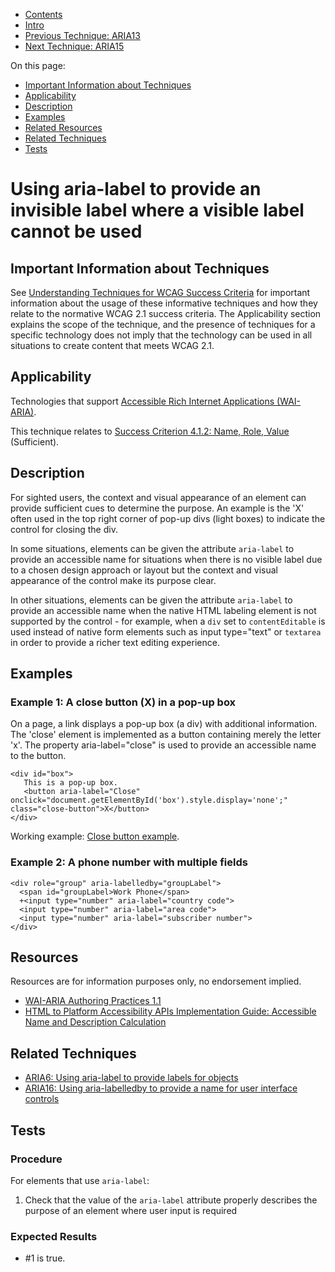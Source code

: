 -   [Contents](https://www.w3.org/WAI/WCAG21/Techniques/#techniques "Table of Contents")
-   [Intro](https://www.w3.org/WAI/WCAG21/Techniques/#introduction "Introduction to Techniques")
-   [Previous Technique: ARIA13](ARIA13)
-   [Next Technique: ARIA15](ARIA15)

On this page:

-   [Important Information about Techniques](#important-information)
-   [Applicability](#applicability)
-   [Description](#description)
-   [Examples](#examples)
-   [Related Resources](#resources)
-   [Related Techniques](#related)
-   [Tests](#tests)

Using aria-label to provide an invisible label where a visible label cannot be used
===================================================================================

Important Information about Techniques
--------------------------------------

See [Understanding Techniques for WCAG Success Criteria](https://www.w3.org/WAI/WCAG21/Understanding/understanding-techniques) for important information about the usage of these informative techniques and how they relate to the normative WCAG 2.1 success criteria. The Applicability section explains the scope of the technique, and the presence of techniques for a specific technology does not imply that the technology can be used in all situations to create content that meets WCAG 2.1.

Applicability
-------------

Technologies that support [Accessible Rich Internet Applications (WAI-ARIA)](https://www.w3.org/TR/wai-aria/).

This technique relates to [Success Criterion 4.1.2: Name, Role, Value](https://www.w3.org/WAI/WCAG21/Understanding/name-role-value) (Sufficient).

Description
-----------

For sighted users, the context and visual appearance of an element can provide sufficient cues to determine the purpose. An example is the 'X' often used in the top right corner of pop-up divs (light boxes) to indicate the control for closing the div.

In some situations, elements can be given the attribute `aria-label` to provide an accessible name for situations when there is no visible label due to a chosen design approach or layout but the context and visual appearance of the control make its purpose clear.

In other situations, elements can be given the attribute `aria-label` to provide an accessible name when the native HTML labeling element is not supported by the control - for example, when a `div` set to `contentEditable` is used instead of native form elements such as input type="text" or `textarea` in order to provide a richer text editing experience.

Examples
--------

### Example 1: A close button (X) in a pop-up box

On a page, a link displays a pop-up box (a div) with additional information. The 'close' element is implemented as a button containing merely the letter 'x'. The property aria-label="close" is used to provide an accessible name to the button.

    <div id="box">
       This is a pop-up box.
       <button aria-label="Close" onclick="document.getElementById('box').style.display='none';" class="close-button">X</button>                
    </div>

Working example: [Close button example](../../working-examples/aria-label-invisible-label-box/).

### Example 2: A phone number with multiple fields

    <div role="group" aria-labelledby="groupLabel">
      <span id="groupLabel>Work Phone</span>
      +<input type="number" aria-label="country code">
      <input type="number" aria-label="area code">
      <input type="number" aria-label="subscriber number">
    </div>

Resources
---------

Resources are for information purposes only, no endorsement implied.

-   [WAI-ARIA Authoring Practices 1.1](https://www.w3.org/TR/wai-aria-practices/)
-   [HTML to Platform Accessibility APIs Implementation Guide: Accessible Name and Description Calculation](https://www.w3.org/TR/html-aapi/#accessible-name-and-description-calculation)

Related Techniques
------------------

-   [ARIA6: Using aria-label to provide labels for objects](https://www.w3.org/WAI/WCAG21/Techniques/aria/ARIA6)
-   [ARIA16: Using aria-labelledby to provide a name for user interface controls](https://www.w3.org/WAI/WCAG21/Techniques/aria/ARIA16)

Tests
-----

### Procedure

For elements that use `aria-label`:

1.  Check that the value of the `aria-label` attribute properly describes the purpose of an element where user input is required

### Expected Results

-   \#1 is true.
